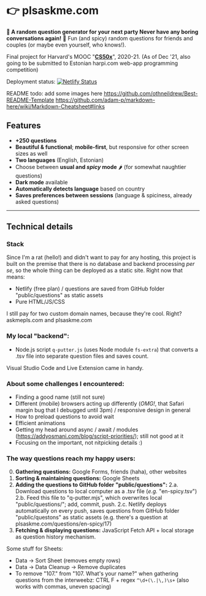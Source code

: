 # 👉 plsaskme.com

**💬 A random question generator for your next party  Never have any boring conversations again!** 🎉
Fun (and spicy) random questions for friends and couples (or maybe even yourself, who knows!).

Final project for Harvard's MOOC "__[CS50x]__", 2020-21.
(As of Dec '21, also going to be submitted to Estonian harpi.com web-app programming competition)

Deployment status:
[![Netlify Status](https://api.netlify.com/api/v1/badges/9c1ee742-e7f5-45a9-b093-d2defe49339c/deploy-status)](https://app.netlify.com/sites/conversee/deploys)

README todo: add some images here
https://github.com/othneildrew/Best-README-Template
https://github.com/adam-p/markdown-here/wiki/Markdown-Cheatsheet#links

## Features
- **+250 questions**
- **Beautiful & functional**; **mobile-first**, but responsive for other screen sizes as well
- **Two languages** (English, Estonian)
- Choose between **usual and *spicy* mode** 🌶 (for somewhat naughtier questions)
- **Dark mode** available
- **Automatically detects language** based on country
- **Saves preferences between sessions** (language & spiciness, already asked questions)
---
## Technical details
### Stack
Since I'm a rat (hello!) and didn't want to pay for any hosting, this project is built on the premise that there is no database and backend processing *per se*, so the whole thing can be deployed as a static site. Right now that means:

- Netlify (free plan) / questions are saved from GitHub folder "public/questions" as static assets
- Pure HTML/JS/CSS

I still pay for two custom domain names, because they're cool. Right? askmepls.com and plsaskme.com

### My local "backend": 
- Node.js script `q-putter.js` (uses Node module `fs-extra`) that converts a .tsv file into separate question files and saves count.

Visual Studio Code and Live Extension came in handy.

### About some challenges I encountered:
- Finding a good name (still not sure)
- Different (mobile) browsers acting up differently (*OMG!*, that Safari margin bug that I debugged until 3pm) / responsive design in general
- How to preload questions to avoid wait
- Efficient animations
- Getting my head around async / await / modules (https://addyosmani.com/blog/script-priorities/); still not good at it
- Focusing on the important, not nitpicking details :)

### The way questions reach my happy users:
0. **Gathering questions:** Google Forms, friends (haha), other websites
1. **Sorting & maintaining questions:** Google Sheets
2. **Adding the questions to GitHub folder "public/questions":**
    2.a. Download questions to local computer as a .tsv file (*e.g.* "en-spicy.tsv")
    2.b. Feed this file to "q-putter.mjs", which overwrites local "public/questions/"; add, commit, push.
    2.c. Netlify deploys automatically on every push, saves questions from GitHub folder "public/questons" as static assets
        (e.g. there's a question at plsaskme.com/questions/en-spicy/17)
3. **Fetching & displaying questions:** JavaScript Fetch API + local storage as question history mechanism.

Some stuff for Sheets:
- Data -> Sort Sheet (removes empty rows)
- Data -> Data Cleanup -> Remove duplicates
- To remove "107." from "107. What's your name?" when gathering questions from the interweebz: 
    CTRL F + regex `^\d+(\.|\,)\s+` (also works with commas, uneven spacing)

[convers.ee]: <https://convers.ee>
[CS50x]: <https://cs50.harvard.edu/x/2021>
[fs-extra]: <https://www.npmjs.com/package/fs-extra>